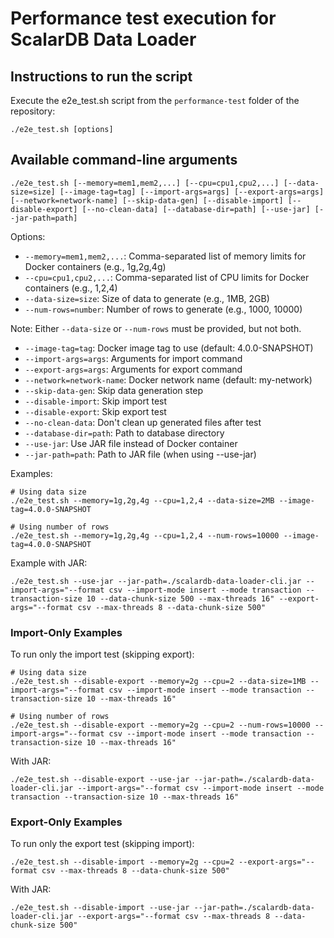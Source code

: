 # Performance test execution for ScalarDB Data Loader

## Instructions to run the script

Execute the e2e_test.sh script from the `performance-test` folder of the repository:

```
./e2e_test.sh [options]
```

## Available command-line arguments

```
./e2e_test.sh [--memory=mem1,mem2,...] [--cpu=cpu1,cpu2,...] [--data-size=size] [--image-tag=tag] [--import-args=args] [--export-args=args] [--network=network-name] [--skip-data-gen] [--disable-import] [--disable-export] [--no-clean-data] [--database-dir=path] [--use-jar] [--jar-path=path]
```

Options:

- `--memory=mem1,mem2,...`: Comma-separated list of memory limits for Docker containers (e.g., 1g,2g,4g)
- `--cpu=cpu1,cpu2,...`: Comma-separated list of CPU limits for Docker containers (e.g., 1,2,4)
- `--data-size=size`: Size of data to generate (e.g., 1MB, 2GB)
- `--num-rows=number`: Number of rows to generate (e.g., 1000, 10000)

Note: Either `--data-size` or `--num-rows` must be provided, but not both.

- `--image-tag=tag`: Docker image tag to use (default: 4.0.0-SNAPSHOT)
- `--import-args=args`: Arguments for import command
- `--export-args=args`: Arguments for export command
- `--network=network-name`: Docker network name (default: my-network)
- `--skip-data-gen`: Skip data generation step
- `--disable-import`: Skip import test
- `--disable-export`: Skip export test
- `--no-clean-data`: Don't clean up generated files after test
- `--database-dir=path`: Path to database directory
- `--use-jar`: Use JAR file instead of Docker container
- `--jar-path=path`: Path to JAR file (when using --use-jar)

Examples:

```
# Using data size
./e2e_test.sh --memory=1g,2g,4g --cpu=1,2,4 --data-size=2MB --image-tag=4.0.0-SNAPSHOT
```

```
# Using number of rows
./e2e_test.sh --memory=1g,2g,4g --cpu=1,2,4 --num-rows=10000 --image-tag=4.0.0-SNAPSHOT
```

Example with JAR:

```
./e2e_test.sh --use-jar --jar-path=./scalardb-data-loader-cli.jar --import-args="--format csv --import-mode insert --mode transaction --transaction-size 10 --data-chunk-size 500 --max-threads 16" --export-args="--format csv --max-threads 8 --data-chunk-size 500"
```

### Import-Only Examples

To run only the import test (skipping export):

```
# Using data size
./e2e_test.sh --disable-export --memory=2g --cpu=2 --data-size=1MB --import-args="--format csv --import-mode insert --mode transaction --transaction-size 10 --max-threads 16"
```

```
# Using number of rows
./e2e_test.sh --disable-export --memory=2g --cpu=2 --num-rows=10000 --import-args="--format csv --import-mode insert --mode transaction --transaction-size 10 --max-threads 16"
```

With JAR:

```
./e2e_test.sh --disable-export --use-jar --jar-path=./scalardb-data-loader-cli.jar --import-args="--format csv --import-mode insert --mode transaction --transaction-size 10 --max-threads 16"
```

### Export-Only Examples

To run only the export test (skipping import):

```
./e2e_test.sh --disable-import --memory=2g --cpu=2 --export-args="--format csv --max-threads 8 --data-chunk-size 500"
```

With JAR:

```
./e2e_test.sh --disable-import --use-jar --jar-path=./scalardb-data-loader-cli.jar --export-args="--format csv --max-threads 8 --data-chunk-size 500"
```
